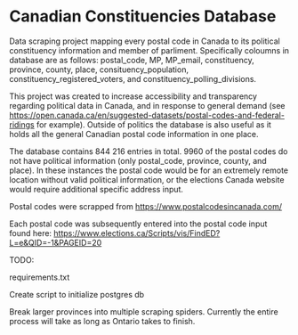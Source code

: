 # Canadian Constituencies Database
Data scraping project mapping every postal code in Canada to its political constituency information and member of parliment. Specifically coloumns in database are as follows: postal_code, MP, MP_email, constituency, province, county, place, consituency_population, constituency_registered_voters, and constituency_polling_divisions. 

This project was created to increase accessibility and transparency regarding political data in Canada, and in response to general demand (see https://open.canada.ca/en/suggested-datasets/postal-codes-and-federal-ridings for example). Outside of politics the database is also useful as it holds all the general Canadian postal code information in one place.

The database contains 844 216 entries in total. 9960 of the postal codes do not have political information (only postal_code, province, county, and place). In these instances the postal code would be for an extremely remote location without valid political information, or the elections Canada website would require additional specific address input.

Postal codes were scrapped from https://www.postalcodesincanada.com/

Each postal code was subsequently entered into the postal code input found here:
https://www.elections.ca/Scripts/vis/FindED?L=e&QID=-1&PAGEID=20

TODO:

requirements.txt

Create script to initialize postgres db

Break larger provinces into multiple scraping spiders. Currently the entire process will take as long as Ontario takes to finish.
